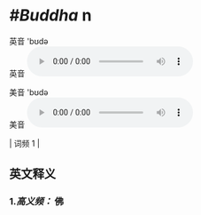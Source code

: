 # ***\#Buddha*** n
英音 'bʊdə  
英音
<audio src="./media/Buddha-B.aac" controls="controls"></audio>

美音 'bʊdə  
美音
<audio src="./media/Buddha.aac" controls="controls"></audio>



| 词频 1 |  

英文释义
---
### 1.*高义频：* **佛**  


